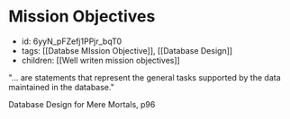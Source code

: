 # Mission Objectives
* id: 6yyN_pFZefj1PPjr_bqT0
* tags: [[Databse MIssion Objective]], [[Database Design]]
* children: [[Well writen mission objectives]]

"... are statements that represent the general tasks supported by the data maintained in the database."

Database Design for Mere Mortals, p96